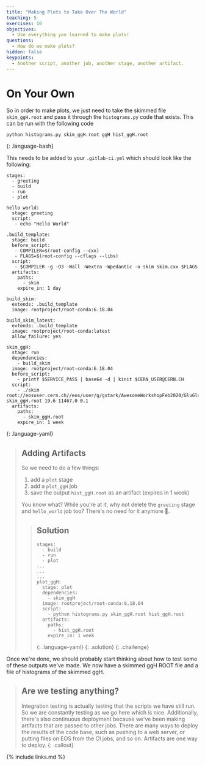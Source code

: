 ```yaml
---
title: "Making Plots to Take Over The World"
teaching: 5
exercises: 10
objectives:
  - Use everything you learned to make plots!
questions:
  - How do we make plots?
hidden: false
keypoints:
  - Another script, another job, another stage, another artifact.
---
```


# On Your Own

So in order to make plots, we just need to take the skimmed file `skim_ggH.root` and pass it through the `histograms.py` code that exists. This can be run with the following code

~~~
python histograms.py skim_ggH.root ggH hist_ggH.root
~~~
{: .language-bash}

This needs to be added to your `.gitlab-ci.yml` which should look like the following:

~~~
stages:
  - greeting
  - build
  - run
  - plot

hello world:
  stage: greeting
  script:
   - echo "Hello World"

.build_template:
  stage: build
  before_script:
   - COMPILER=$(root-config --cxx)
   - FLAGS=$(root-config --cflags --libs)
  script:
   - $COMPILER -g -O3 -Wall -Wextra -Wpedantic -o skim skim.cxx $FLAGS
  artifacts:
    paths:
      - skim
    expire_in: 1 day

build_skim:
  extends: .build_template
  image: rootproject/root-conda:6.18.04

build_skim_latest:
  extends: .build_template
  image: rootproject/root-conda:latest
  allow_failure: yes

skim_ggH:
  stage: run
  dependencies:
    - build_skim
  image: rootproject/root-conda:6.18.04
  before_script:
    - printf $SERVICE_PASS | base64 -d | kinit $CERN_USER@CERN.CH
  script:
    - ./skim root://eosuser.cern.ch//eos/user/g/gstark/AwesomeWorkshopFeb2020/GluGluToHToTauTau.root skim_ggH.root 19.6 11467.0 0.1
  artifacts:
    paths:
      - skim_ggH.root
    expire_in: 1 week
~~~
{: .language-yaml}

> ## Adding Artifacts
>
> So we need to do a few things:
>
> 1. add a `plot` stage
> 2. add a `plot_ggH` job
> 3. save the output `hist_ggH.root` as an artifact (expires in 1 week)
>
> You know what? While you're at it, why not delete the `greeting` stage and `hello_world` job too? There's no need for it anymore 🙂.
>
> > ## Solution
> > ~~~
> > stages:
> >   - build
> >   - run
> >   - plot
> > ...
> > ...
> > ...
> > plot_ggH:
> >   stage: plot
> >   dependencies:
> >     - skim_ggH
> >   image: rootproject/root-conda:6.18.04
> >   script:
> >     - python histograms.py skim_ggH.root hist_ggH.root
> >   artifacts:
> >     paths:
> >       - hist_ggH.root
> >     expire_in: 1 week
> > ~~~
> > {: .language-yaml}
> {: .solution}
{: .challenge}

Once we're done, we should probably start thinking about how to test some of these outputs we've made. We now have a skimmed ggH ROOT file and a file of histograms of the skimmed ggH.

> ## Are we testing anything?
>
> Integration testing is actually testing that the scripts we have still run. So we are constantly testing as we go here which is nice. Additionally, there's also continuous deployment because we've been making artifacts that are passed to other jobs. There are many ways to deploy the results of the code base, such as pushing to a web server, or putting files on EOS from the CI jobs, and so on. Artifacts are one way to deploy.
{: .callout}


{% include links.md %}
